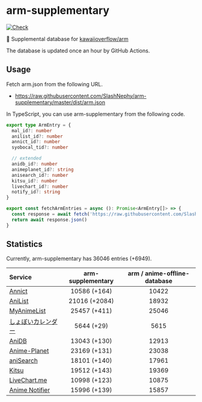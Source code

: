 # arm-supplementary

[![Check](https://github.com/SlashNephy/arm-supplementary/actions/workflows/check-node.yml/badge.svg)](https://github.com/SlashNephy/arm-supplementary/actions/workflows/check-node.yml)

💊 Supplemental database for [kawaiioverflow/arm](https://github.com/kawaiioverflow/arm)

The database is updated once an hour by GitHub Actions.

## Usage

Fetch arm.json from the following URL.

- https://raw.githubusercontent.com/SlashNephy/arm-supplementary/master/dist/arm.json

In TypeScript, you can use arm-supplementary from the following code.

```TypeScript
export type ArmEntry = {
  mal_id?: number
  anilist_id?: number
  annict_id?: number
  syobocal_tid?: number

  // extended
  anidb_id?: number
  animeplanet_id?: string
  anisearch_id?: number
  kitsu_id?: number
  livechart_id?: number
  notify_id?: string
}

export const fetchArmEntries = async (): Promise<ArmEntry[]> => {
  const response = await fetch('https://raw.githubusercontent.com/SlashNephy/arm-supplementary/master/dist/arm.json')
  return await response.json()
}
```

## Statistics

Currently, arm-supplementary has 36046 entries (+6949).

| Service                                     | arm-supplementary | arm / anime-offline-database |
| :------------------------------------------ | :---------------: | :--------------------------: |
| [Annict](https://annict.com)                |   10586 (+164)    |            10422             |
| [AniList](https://anilist.co)               |   21016 (+2084)   |            18932             |
| [MyAnimeList](https://myanimelist.net)      |   25457 (+411)    |            25046             |
| [しょぼいカレンダー](https://cal.syoboi.jp) |    5644 (+29)     |             5615             |
| [AniDB](https://anidb.net)                  |   13043 (+130)    |            12913             |
| [Anime-Planet](https://anime-planet.com)    |   23169 (+131)    |            23038             |
| [aniSearch](https://anisearch.com)          |   18101 (+140)    |            17961             |
| [Kitsu](https://kitsu.io)                   |   19512 (+143)    |            19369             |
| [LiveChart.me](https://livechart.me)        |   10998 (+123)    |            10875             |
| [Anime Notifier](https://notify.moe)        |   15996 (+139)    |            15857             |
